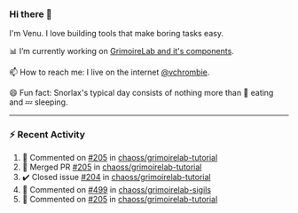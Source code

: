 ### Hi there 👋

I'm Venu. I love building tools that make boring tasks easy.

📊 I’m currently working on [GrimoireLab and it's components](https://chaoss.github.io/grimoirelab).

📫 How to reach me: I live on the internet [@vchrombie](https://www.google.co.in/search?q=vchrombie).

😄 Fun fact: Snorlax's typical day consists of nothing more than :doughnut: eating and :zzz: sleeping.

---

### :zap: Recent Activity

<!--RECENT_ACTIVITY:start-->
1. 💬 Commented on [#205](https://github.com/chaoss/grimoirelab-tutorial/pull/205#issuecomment-1081407242) in [chaoss/grimoirelab-tutorial](https://github.com/chaoss/grimoirelab-tutorial)
2. 🎉 Merged PR [#205](https://github.com/chaoss/grimoirelab-tutorial/pull/205) in [chaoss/grimoirelab-tutorial](https://github.com/chaoss/grimoirelab-tutorial)
3. ✔️ Closed issue [#204](https://github.com/chaoss/grimoirelab-tutorial/issues/204) in [chaoss/grimoirelab-tutorial](https://github.com/chaoss/grimoirelab-tutorial)
4. 💬 Commented on [#499](https://github.com/chaoss/grimoirelab-sigils/pull/499#issuecomment-1081405480) in [chaoss/grimoirelab-sigils](https://github.com/chaoss/grimoirelab-sigils)
5. 💬 Commented on [#205](https://github.com/chaoss/grimoirelab-tutorial/pull/205#issuecomment-1081404723) in [chaoss/grimoirelab-tutorial](https://github.com/chaoss/grimoirelab-tutorial)
<!--RECENT_ACTIVITY:end-->

<!--
**vchrombie/vchrombie** is a ✨ _special_ ✨ repository because its `README.md` (this file) appears on your GitHub profile.

Here are some ideas to get you started:

- 🔭 I’m currently working on ...
- 🌱 I’m currently learning ...
- 👯 I’m looking to collaborate on ...
- 🤔 I’m looking for help with ...
- 💬 Ask me about ...
- 📫 How to reach me: ...
- 😄 Pronouns: ...
- ⚡ Fun fact: ...
-->
